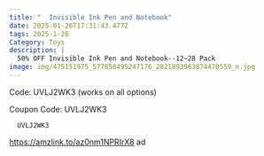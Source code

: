 ```yaml
---
title: "  Invisible Ink Pen and Notebook"
date: 2025-01-26T17:31:43.477Z
tags: 2025-1-26
Category: Toys
description: |
  50% OFF Invisible Ink Pen and Notebook--12~28 Pack
image: img/475151975_577858495247176_2821893963874470559_n.jpg
---
```

Code: UVLJ2WK3 (works on all options) 

C﻿oupon Code:  UVLJ2WK3

<pre class="language-javascript"><code
class="language-javascript">  UVLJ2WK3 </code></pre>

https://amzlink.to/az0nm1NPRIrX8 ad